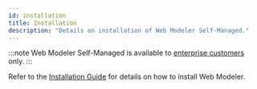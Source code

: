 ```yaml
---
id: installation
title: Installation
description: "Details on installation of Web Modeler Self-Managed."
---
```


:::note
Web Modeler Self-Managed is available to [enterprise customers](/reference/licenses.md#web-modeler) only.
:::

Refer to the [Installation Guide](../../platform-deployment/overview.md) for details on how to install Web Modeler.
